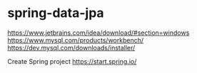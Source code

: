 # spring-data-jpa

https://www.jetbrains.com/idea/download/#section=windows
https://www.mysql.com/products/workbench/
https://dev.mysql.com/downloads/installer/

Create Spring project
https://start.spring.io/
